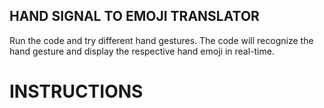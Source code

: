 ## HAND SIGNAL TO EMOJI TRANSLATOR

Run the code and try different hand gestures. The code will recognize the hand gesture and display the respective hand emoji in real-time. 

# INSTRUCTIONS

